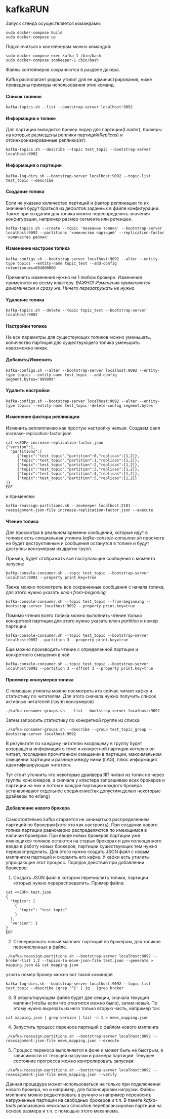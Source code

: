 # kafkaRUN

Запуск стенда осуществляется командами:
````
sudo docker-compose build
sudo docker-compose up
````

Подключиться к контейнерам можно командой:
````
sudo docker-compose exec kafka-1 /bin/bash
sudo docker-compose zookeeper-1 /bin/bash
````

Файлы контейнеров сохраняются в разделе докера.

Kafka располагает рядом утилит для ее администрирования, ниже приведены примеры использования этих команд.
#### Список топиков
````
kafka-topics.sh --list --bootstrap-server localhost:9092
````

#### Информации о топике
Для партиций выводится брокер лидер для партиции(*Leader*),
брокеры на которых размещены реплики партиций(*Replicas*) и отсинхронизированные реплики(*Isr*).
````
kafka-topics.sh --describe --topic test_topic --bootstrap-server localhost:9092
````

#### Информация о партиции
````
kafka-log-dirs.sh --bootstrap-server localhost:9092 --topic-list test_topic --describe
````

#### Создание топика
Если не указано количество партиций и фактор репликации то их значения будут браться из дефолтов заданных в файле конфигурации.  
Также при создании для топика можно переопределить значения конфигурации, например размер сегмента или ретеншен.
````
kafka-topics.sh --create --topic 'Название топика' --bootstrap-server localhost:9092 --partitions 'количество партиций' --replication-factor 'количество реплик'
````

#### Изменение настроек топика
````
kafka-configs.sh --bootstrap-server localhost:9092 --alter --entity-type topics --entity-name topic_test --add-config retention.ms=604800000
````
Применять изменения нужно на 1 любом брокере. Изменения применятся ко всему кластеру.
*ВАЖНО\! Изменения применяются динамически и сразу же. Ничего перезагружать не нужно.*

#### Удаление топика
````
kafka-topics.sh --delete --topic topic_test --bootstrap-server localhost:9092
````
#### Настройки топика
Не все параметры для существующих топиков можно уменьшать, количество партиций для существующего топика уменьшить невозможно никак.
#### Добавить/Изменить
````
kafka-configs.sh --alter --bootstrap-server localhost:9092 --entity-type topics --entity-name test_topic --add-config segment.bytes='999999'
````
#### Удалить настройки
````
kafka-configs.sh --bootstrap-server localhost:9092 --alter --entity-type topics --entity-name test_topic--delete-config segment.bytes
````

#### Изменение фактора репликации
Изменить реплипликаю как простую настройку нельзя.
Cоздаем фаил increase-replication-factor.json
````
cat <<EOF> increase-replication-factor.json
{"version":1,
  "partitions":[
     {"topic":"test_topic","partition":0,"replicas":[1,2]},
     {"topic":"test_topic","partition":1,"replicas":[1,2]},
     {"topic":"test_topic","partition":2,"replicas":[1,2]},
     {"topic":"test_topic","partition":3,"replicas":[1,2]},
     {"topic":"test_topic","partition":4,"replicas":[1,2]},
     {"topic":"test_topic","partition":5,"replicas":[1,2]}
]}
EOF
````
и применяем
````
kafka-reassign-partitions.sh --zookeeper localhost:2181 --reassignment-json-file increase-replication-factor.json --execute
````

#### Чтение топика
Для просмотра в реальном времени сообщений, которые идут в топиках есть специальная утилита _kafka-console-consumer.sh_
просмотр не будет деструктивным и сообщения останутся в топике и будут доступны консумерам из других групп.

Пример, будет отображать все поступающие сообщения с момента запуска:
````
kafka-console-consumer.sh --topic test_topic --bootstrap-server localhost:9092 --property print.key=true 
````

Также можно посмотреть все сохраненные сообщения с начала топика, для этого нужно указать ключ _from-beginning_
````
kafka-console-consumer.sh --topic test_topic --from-beginning --bootstrap-server localhost:9092 --property print.key=true 
````

Помимо чтения всего топика можно выполнить чтение только конкретной партиции для этого нужно указать ключ _partition_ и номер партиции
````
kafka-console-consumer.sh --topic test_topic --bootstrap-server localhost:9092 --partition 3 --property print.key=true 
````

Еще можно производить чтение с определенной партиции и конкретного смешения в ней.
````
kafka-console-consumer.sh --topic test_topic --bootstrap-server localhost:9092 --partition 3 --offset 3 --property print.key=true 
````

#### Просмотр консумеров топика
С помощью утилиты можно посмотреть кто сейчас читает кафку и статистику по читателям.
Для этого сначала нужно получить список активных читателей (групп консумеров)
````
./kafka-consumer-groups.sh  --list --bootstrap-server localhost:9092
````

Затем запросить статистику по конкретной группе из списка
````
./kafka-consumer-groups.sh --describe --group test_topic_group --bootstrap-server localhost:9092
````
В результате по каждому читателю входящему в группу будет возвращена информация о теме и конкретной партиции которую он читает,
последнем прочитанном смещении в партиции, максимальном смещении партиции и разнице между ними (LAG), плюс информация идентифицирующая читателя.

Тут стоит уточнить что некоторые драйвера ЯП читаю из топик не через группы консюмеров, а сначала у кластера запрашиваю
всех брокеров и партиции на них и потом к каждой партиции каждого брокера устанавливают отдельное соединение(так допустим делаю
некоторые драйверы по erlang)

#### Добавление нового брокера
Самостоятельно kafka старается не заниматься распределением партиций по брокерам(хотя это как настроить).
При создании нового топика партиции равномерно распределяются по имеющимся в наличии брокерам.
При вводе новых брокеров партиции уже имеющихся топиков остаются на старых брокерах и для полноценного ввода в работу новых брокеров,
партиции существующих тем нужно перераспределить.
Для этого нужно создать JSON файл с новым маппингом партиций и скормить его кафке.
У кафки есть утилиты упрощающие этот процесс. Порядок действий при добавлении брокеров:

1. Создать JSON файл в котором перечислить топики, партиции которых нужно перераспределить. Пример файла:
````
cat <<EOF> test.json
{
  "topics": [
    {
      "topic": "test_topic"
    }
  ],
  "version": 1
}
EOF
````
2. Сгенерировать новый маппинг партиций по брокерам, для топиков перечисленных в файле.
````
./kafka-reassign-partitions.sh --bootstrap-server localhost:9092 --broker-list 1,2 --topics-to-move-json-file test.json --generate > mapping.json && cat mapping.json
````
узнать номер брокер можно вот такой командой
````
kafka-log-dirs.sh --bootstrap-server localhost:9092 --topic-list test_topic --describe |grep '^{' | jq . |grep broker
````
3. В результирующем файле будет две секции, сначала текущий маппинг(чтобы если что откатится можно было), затем новый.
   По этому нужно вырезать из него только вторую часть, например так:
````
cat mapping.json | grep version | tail -n 1 > news_mapping.json
````

4. Запустить процесс переноса партиций с файлом нового мэппинга
````
./kafka-reassign-partitions.sh --bootstrap-server localhost:9092 --reassignment-json-file news_mapping.json --execute
````

5. Процесс переноса выполняется в фоне и может быть не быстрым, в зависимости от текущей нагрузки и размера партиций.
   Текущее состояние прогресса можно контролировать запуская:
````
./kafka-reassign-partitions.sh --bootstrap-server localhost:9092 --reassignment-json-file news_mapping.json --verify
````

Данная процедура может использоваться не только при подключении нового брокера, но и например, для балансировки нагрузки.
Файлы мэппинга можно редактировать в ручную и например переносить нагруженные партиции на свободных брокеров и т.п.
В пакете _kafka-tools_ реализовано несколько способов перебалансировки партиций на основе размера и т.п. с помощью этого механизма.
